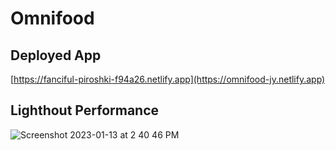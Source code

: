 # Omnifood
## Deployed App
[https://fanciful-piroshki-f94a26.netlify.app](https://omnifood-jy.netlify.app)
## Lighthout Performance
![Screenshot 2023-01-13 at 2 40 46 PM](https://user-images.githubusercontent.com/84048140/212432235-ab3409fc-c4cc-492f-acf8-29708af2d3de.png)
